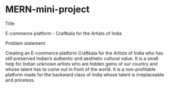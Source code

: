 # MERN-mini-project

Title

E-commerce platform - Craftkala for the Artists of India



Problem statement


Creating an E-commerce platform Craftkala for the Artists of India who has still preserved Indian’s authentic and aesthetic cultural value. It is a small help for Indian unknown artists who are hidden gems of our country and whose talent has to come out in front of the world. It is a non-profitable platform made for the backward class of India whose talent is irreplaceable and priceless.

